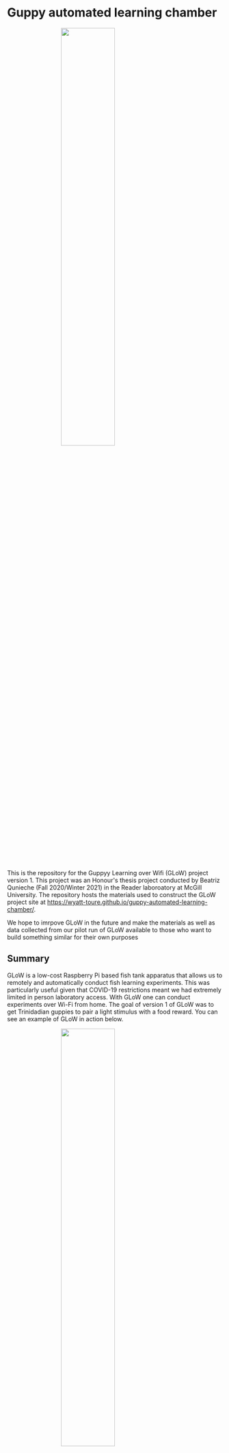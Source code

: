 # Guppy automated learning chamber

<p>
<img src="https://github.com/wyatt-toure/automated-learning-chamber-analysis/blob/main/docs/static/images/GLoW-readme-logo.svg" style="display:block; margin: 0 auto;"   width = '50%'>
</p>

This is the repository for the Guppyy Learning over Wifi (GLoW) project version 1. This project was an Honour's thesis project conducted by Beatriz Qunieche (Fall 2020/Winter 2021) in the Reader laboroatory at McGill University. The repository hosts the materials used to construct the GLoW project site at https://wyatt-toure.github.io/guppy-automated-learning-chamber/. 

We hope to imrpove GLoW in the future and make the materials as well as data collected from our pilot run of GLoW available to those who want to build something similar for their own purposes

## Summary

GLoW is a low-cost Raspberry Pi based fish tank apparatus that allows us to remotely and automatically conduct fish learning experiments. This was particularly useful given that COVID-19 restrictions meant we had extremely limited in person laboratory access. With GLoW one can conduct experiments over Wi-Fi from home. The goal of version 1 of GLoW was to get Trinidadian guppies to pair a light stimulus with a food reward. You can see an example of GLoW in action below. 

<p>
<img src="images/guppy-learning-chamber-sample-trial.gif" style="display:block; margin: 0 auto;"   width = '50%'>
</p>



## Directory structure

- `data/` contains the raw data collected from GLoW and used to conduct the analyses
- `docs/` contains the html write-up of the analyses, the GitHub pages site is built from this folder
- `images/` contains relevant images and videos of the experiment

The root directory contains R markdown files which are subsequently rendered to html outputs for the site.
